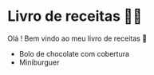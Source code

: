 # Livro de receitas :man_cook:

Olá ! Bem vindo ao meu livro de receitas :wave:

- Bolo de chocolate com cobertura
- Miniburguer

